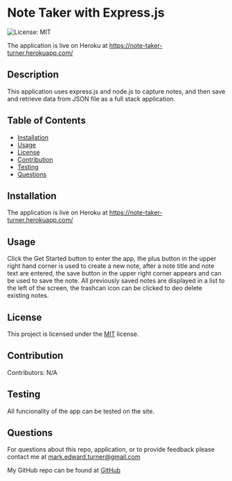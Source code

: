 # Note Taker with Express.js
![License: MIT](https://img.shields.io/badge/License-MIT-yellow.svg)

The application is live on Heroku at https://note-taker-turner.herokuapp.com/

## Description
This application uses express.js and node.js to capture notes, and then save and retrieve data from JSON file as a full stack application.

## Table of Contents
* [Installation](#installation)
* [Usage](#usage)
* [License](#license)
* [Contribution](#contribution)
* [Testing](#testing)
* [Questions](#questions)
## Installation
The application is live on Heroku at https://note-taker-turner.herokuapp.com/
## Usage
Click the Get Started button to enter the app, the plus button in the upper right hand corner is used to create a new note, after a note title and note text are entered, the save button in the upper right corner appears and can be used to save the note. All previously saved notes are displayed in a list to the left of the screen, the trashcan icon can be clicked to deo delete existing     notes.
## License
This project is licensed under the <a href="https://opensource.org/licenses/MIT">MIT</a> license.
## Contribution
Contributors: N/A
## Testing
All funcionality of the app can be tested on the site.

## Questions
For questions about this repo, application, or to provide feedback please contact me at mark.edward.turner@gmail.com

My GitHub repo can be found at [GitHub](https://github.com/TboneXX)
